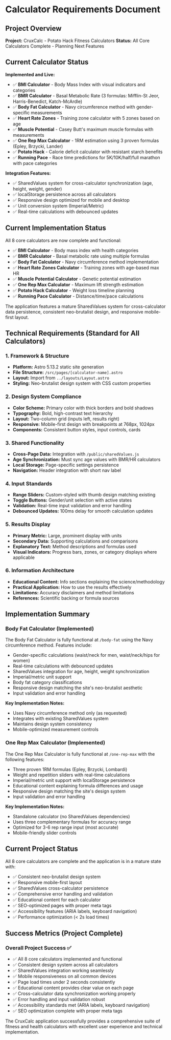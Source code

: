 # Calculator Requirements Document

## Project Overview

**Project:** CruxCalc - Potato Hack Fitness Calculators
**Status:** All Core Calculators Complete - Planning Next Features

## Current Calculator Status

**Implemented and Live:**

- ✅ **BMI Calculator** - Body Mass Index with visual indicators and categories
- ✅ **BMR Calculator** - Basal Metabolic Rate (3 formulas: Mifflin-St Jeor, Harris-Benedict, Katch-McArdle)
- ✅ **Body Fat Calculator** - Navy circumference method with gender-specific measurements
- ✅ **Heart Rate Zones** - Training zone calculator with 5 zones based on age
- ✅ **Muscle Potential** - Casey Butt's maximum muscle formulas with measurements
- ✅ **One Rep Max Calculator** - 1RM estimation using 3 proven formulas (Epley, Brzycki, Lander)
- ✅ **Potato Hack** - Calorie deficit calculator with resistant starch benefits
- ✅ **Running Pace** - Race time predictions for 5K/10K/half/full marathon with pace categories

**Integration Features:**

- ✅ SharedValues system for cross-calculator synchronization (age, height, weight, gender)
- ✅ localStorage persistence across all calculators
- ✅ Responsive design optimized for mobile and desktop
- ✅ Unit conversion system (Imperial/Metric)
- ✅ Real-time calculations with debounced updates

## Current Implementation Status

All 8 core calculators are now complete and functional:

- ✅ **BMI Calculator** - Body mass index with health categories
- ✅ **BMR Calculator** - Basal metabolic rate using multiple formulas
- ✅ **Body Fat Calculator** - Navy circumference method implementation
- ✅ **Heart Rate Zones Calculator** - Training zones with age-based max HR
- ✅ **Muscle Potential Calculator** - Genetic potential estimation
- ✅ **One Rep Max Calculator** - Maximum lift strength estimation
- ✅ **Potato Hack Calculator** - Weight loss timeline planning
- ✅ **Running Pace Calculator** - Distance/time/pace calculations

The application features a mature SharedValues system for cross-calculator data persistence, consistent neo-brutalist design, and responsive mobile-first layout.

## Technical Requirements (Standard for All Calculators)

### 1. Framework & Structure

- **Platform:** Astro 5.13.2 static site generation
- **File Structure:** `/src/pages/[calculator-name].astro`
- **Layout:** Import from `../layouts/Layout.astro`
- **Styling:** Neo-brutalist design system with CSS custom properties

### 2. Design System Compliance

- **Color Scheme:** Primary color with thick borders and bold shadows
- **Typography:** Bold, high-contrast text hierarchy
- **Layout:** Two-column grid (inputs left, results right)
- **Responsive:** Mobile-first design with breakpoints at 768px, 1024px
- **Components:** Consistent button styles, input controls, cards

### 3. Shared Functionality

- **Cross-Page Data:** Integration with `/public/sharedValues.js`
- **Age Synchronization:** Must sync age values with BMR/HR calculators
- **Local Storage:** Page-specific settings persistence
- **Navigation:** Header integration with short nav label

### 4. Input Standards

- **Range Sliders:** Custom-styled with thumb design matching existing
- **Toggle Buttons:** Gender/unit selection with active states
- **Validation:** Real-time input validation and error handling
- **Debounced Updates:** 100ms delay for smooth calculation updates

### 5. Results Display

- **Primary Metric:** Large, prominent display with units
- **Secondary Data:** Supporting calculations and comparisons
- **Explanatory Text:** Method descriptions and formulas used
- **Visual Indicators:** Progress bars, zones, or category displays where applicable

### 6. Information Architecture

- **Educational Content:** Info sections explaining the science/methodology
- **Practical Application:** How to use the results effectively
- **Limitations:** Accuracy disclaimers and method limitations
- **References:** Scientific backing or formula sources

## Implementation Summary

### Body Fat Calculator (Implemented)

The Body Fat Calculator is fully functional at `/body-fat` using the Navy circumference method. Features include:

- Gender-specific calculations (waist/neck for men, waist/neck/hips for women)
- Real-time calculations with debounced updates
- SharedValues integration for age, height, weight synchronization
- Imperial/metric unit support
- Body fat category classifications
- Responsive design matching the site's neo-brutalist aesthetic
- Input validation and error handling

**Key Implementation Notes:**

- Uses Navy circumference method only (as requested)
- Integrates with existing SharedValues system
- Maintains design system consistency
- Mobile-optimized measurement controls

### One Rep Max Calculator (Implemented)

The One Rep Max Calculator is fully functional at `/one-rep-max` with the following features:

- Three proven 1RM formulas (Epley, Brzycki, Lombardi)
- Weight and repetition sliders with real-time calculations
- Imperial/metric unit support with localStorage persistence
- Educational content explaining formula differences and usage
- Responsive design matching the site's design system
- Input validation and error handling

**Key Implementation Notes:**

- Standalone calculator (no SharedValues dependencies)
- Uses three complementary formulas for accuracy range
- Optimized for 3-6 rep range input (most accurate)
- Mobile-friendly slider controls

## Current Project Status

All 8 core calculators are complete and the application is in a mature state with:

- ✅ Consistent neo-brutalist design system
- ✅ Responsive mobile-first layout
- ✅ SharedValues cross-calculator persistence
- ✅ Comprehensive error handling and validation
- ✅ Educational content for each calculator
- ✅ SEO-optimized pages with proper meta tags
- ✅ Accessibility features (ARIA labels, keyboard navigation)
- ✅ Performance optimization (< 2s load times)

## Success Metrics (Project Complete)

### Overall Project Success ✅

- ✅ All 8 core calculators implemented and functional
- ✅ Consistent design system across all calculators
- ✅ SharedValues integration working seamlessly
- ✅ Mobile responsiveness on all common devices
- ✅ Page load times under 2 seconds consistently
- ✅ Educational content provides clear value on each page
- ✅ Cross-calculator data synchronization working properly
- ✅ Error handling and input validation robust
- ✅ Accessibility standards met (ARIA labels, keyboard navigation)
- ✅ SEO optimization complete with proper meta tags

The CruxCalc application successfully provides a comprehensive suite of fitness and health calculators with excellent user experience and technical implementation.
